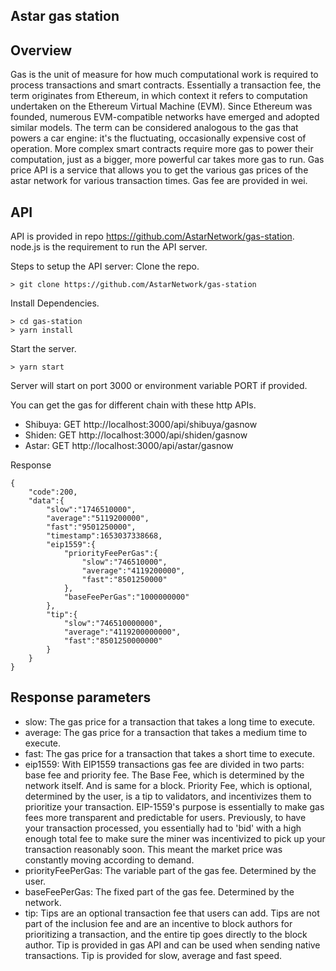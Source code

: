## Astar gas station

## Overview
Gas is the unit of measure for how much computational work is required to process transactions and smart contracts. Essentially a transaction fee, the term originates from Ethereum, in which context it refers to computation undertaken on the Ethereum Virtual Machine (EVM). Since Ethereum was founded, numerous EVM-compatible networks have emerged and adopted similar models.
The term can be considered analogous to the gas that powers a car engine: it's the fluctuating, occasionally expensive cost of operation. More complex smart contracts require more gas to power their computation, just as a bigger, more powerful car takes more gas to run.
Gas price API is a service that allows you to get the various gas prices of the astar network for various transaction times. Gas fee are provided in wei.

## API
API is provided in repo https://github.com/AstarNetwork/gas-station. node.js is the requirement to run the API server.

Steps to setup the API server:
Clone the repo.
```
> git clone https://github.com/AstarNetwork/gas-station
```
Install Dependencies.
```
> cd gas-station
> yarn install
```
Start the server.
```
> yarn start
```
Server will start on port 3000 or environment variable PORT if provided.

You can get the gas for different chain with these http APIs.

- Shibuya: GET http://localhost:3000/api/shibuya/gasnow
- Shiden: GET http://localhost:3000/api/shiden/gasnow
- Astar: GET http://localhost:3000/api/astar/gasnow

Response
```
{
    "code":200,
    "data":{
        "slow":"1746510000",
        "average":"5119200000",
        "fast":"9501250000",
        "timestamp":1653037338668,
        "eip1559":{
            "priorityFeePerGas":{
                "slow":"746510000",
                "average":"4119200000",
                "fast":"8501250000"
            },
            "baseFeePerGas":"1000000000"
        },
        "tip":{
            "slow":"746510000000",
            "average":"4119200000000",
            "fast":"8501250000000"
        }
    }
}
```

## Response parameters

- slow: The gas price for a transaction that takes a long time to execute.
- average: The gas price for a transaction that takes a medium time to execute.
- fast: The gas price for a transaction that takes a short time to execute.
- eip1559: With EIP1559 transactions gas fee are divided in two parts: base fee and priority fee.
The Base Fee, which is determined by the network itself. And is same for a block. Priority Fee, which is optional, determined by the user, is a tip to validators, and incentivizes them to prioritize your transaction.
EIP-1559's purpose is essentially to make gas fees more transparent and predictable for users. Previously, to have your transaction processed, you essentially had to 'bid' with a high enough total fee to make sure the miner was incentivized to pick up your transaction reasonably soon. This meant the market price was constantly moving according to demand.
- priorityFeePerGas: The variable part of the gas fee. Determined by the user.
- baseFeePerGas: The fixed part of the gas fee. Determined by the network.
- tip: Tips are an optional transaction fee that users can add. Tips are not part of the inclusion fee and are an incentive to block authors for prioritizing a transaction, and the entire tip goes directly to the block author. Tip is provided in gas API and can be used when sending native transactions. Tip is provided for slow, average and fast speed.

